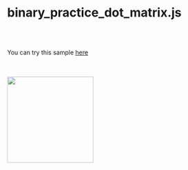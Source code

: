 # binary_practice_dot_matrix.js


<br>
<br>

You can try this sample <a href="https://social-exp.site/binary_practice_dot_matrix.js/sample0.5.html">here</a>

<br>
<br>
<img width="200" src="https://user-images.githubusercontent.com/83494645/138400170-8fd1cb55-9d46-4420-bfb9-f0d86f8ceffb.gif">
